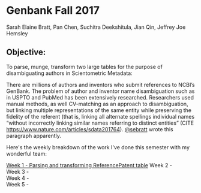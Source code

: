 # Genbank Fall 2017

Sarah Elaine Bratt, Pan Chen, Suchitra Deekshitula, Jian Qin, Jeffrey Joe Hemsley

## Objective: 
To parse, munge, transform two large tables for the purpose of disambiguating authors in Scientometric Metadata:

There are millions of authors and inventors who submit references to NCBI’s GenBank. The problem of author and inventor name disambiguation such as in USPTO and PubMed has been extensively researched. Researchers used manual methods, as well CV-matching as an approach to disambiguation, but linking multiple representations of the same entity while preserving the fidelity of the referent (that is, linking all alternate spellings individual names “without incorrectly linking similar names referring to distinct entities”  (CITE https://www.nature.com/articles/sdata201764). [@sebratt](https://github.com/sebratt) wrote this paragraph apparently.

Here's the weekly breakdown of the work I've done this semester with my wonderful team:

[Week 1 - Parsing and transforming ReferencePatent table](https://github.com/cpkoywk/Genbank/blob/master/Week%201.ipynb)
Week 2 -  
Week 3 -  
Week 4 -  
Week 5 -  
